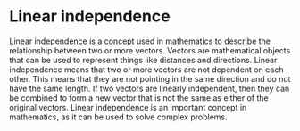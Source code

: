 # Linear independence

Linear independence is a concept used in mathematics to describe the relationship between two or more vectors. Vectors are mathematical objects that can be used to represent things like distances and directions. Linear independence means that two or more vectors are not dependent on each other. This means that they are not pointing in the same direction and do not have the same length. If two vectors are linearly independent, then they can be combined to form a new vector that is not the same as either of the original vectors. Linear independence is an important concept in mathematics, as it can be used to solve complex problems.
